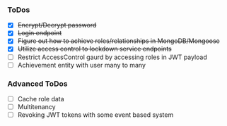 ### ToDos
- [x] ~~Encrypt/Decrypt password~~
- [x] ~~Login endpoint~~
- [x] ~~Figure out how to achieve roles/relationships in MongoDB/Mongoose~~
- [x] ~~Utilize access control to lockdown service endpoints~~
- [ ] Restrict AccessControl gaurd by accessing roles in JWT payload
- [ ] Achievement entity with user many to many

### Advanced ToDos
- [ ] Cache role data
- [ ] Multitenancy
- [ ] Revoking JWT tokens with some event based system